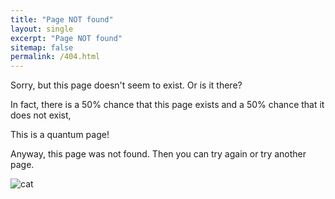 ```yaml
---
title: "Page NOT found"
layout: single
excerpt: "Page NOT found"
sitemap: false
permalink: /404.html
---
```


Sorry, but this page doesn't seem to exist. Or is it there?

In fact, there is a 50% chance that this page exists and a 50% chance that it does not exist,

This is a quantum page!


Anyway, this page was not found. Then you can try again or try another page.


<img src="{{ site.url }}{{ site.baseurl }}/images/andre.png" alt="cat">

<div id="text"></div>
<div id="imagem"></div>


<script>
var y = Math.floor((Math.random() * 2) + 1);
var greet;
var imgDir;

if (y == 1) {
  greet = "The page exists!";
  imgDir = "{{ site.url }}{{ site.baseurl }}/images/andre.png"
} else  {
  greet = "The page does not exists!";
  imgDir = "{{ site.url }}{{ site.baseurl }}/images/andre.png"
}
</script>


<script>
document.getElementById("text").innerHTML = greet;

</script>

<script>
document.getElementById("imagem").innerHTML = imgDir;
<img src=imgDir alt="cat">
</script>
